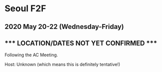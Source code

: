 # Seoul F2F
## 2020 May 20-22 (Wednesday-Friday)
## *** LOCATION/DATES NOT YET CONFIRMED ***

Following the AC Meeting.

Host: Unknown (which means this is definitely tentative!)
